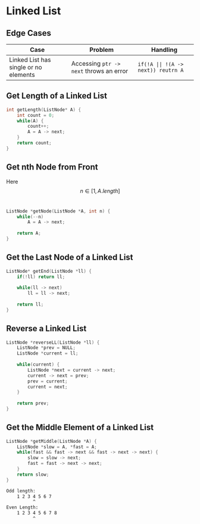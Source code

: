 # Linked List

## Edge Cases

| Case                                  | Problem                                 | Handling                            |
| ------------------------------------- | --------------------------------------- | ----------------------------------- |
| Linked List has single or no elements | Accessing `ptr -> next` throws an error | `if(!A \|\| !(A -> next)) reutrn A` |

## Get Length of a Linked List

```cpp
int getLength(ListNode* A) {
    int count = 0;
    while(A) {
        count++;
        A = A -> next;
    }
    return count;
}
```

## Get nth Node from Front

Here $$n\in [1, A.length]$$​

```cpp
ListNode *getNode(ListNode *A, int n) {
    while(--n) 
        A = A -> next;
    
    return A;
}
```

## Get the Last Node of a Linked List

```cpp
ListNode* getEnd(ListNode *ll) {
    if(!ll) return ll;
    
    while(ll -> next)
        ll = ll -> next;
        
    return ll;
}
```

## Reverse a Linked List

```cpp
ListNode *reverseLL(ListNode *ll) {
    ListNode *prev = NULL;
    ListNode *current = ll;
    
    while(current) {
        ListNode *next = current -> next;
        current -> next = prev;
        prev = current;
        current = next;
    }
    
    return prev;
}
```

## Get the Middle Element of a Linked List

```cpp
ListNode *getMiddle(ListNode *A) {
    ListNode *slow = A, *fast = A;
    while(fast && fast -> next && fast -> next -> next) {
        slow = slow -> next;
        fast = fast -> next -> next;
    }
    return slow;
}
```

```bash
Odd length: 
    1 2 3 4 5 6 7
          ^
Even Length: 
    1 2 3 4 5 6 7 8
          ^
```

